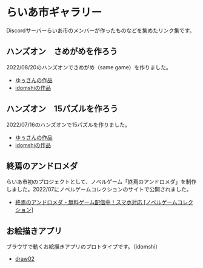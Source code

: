 # らいあ市ギャラリー

Discordサーバーらいあ市のメンバーが作ったものなどを集めたリンク集です。

## ハンズオン　さめがめを作ろう

2022/08/20のハンズオンでさめがめ（same game）を作りました。

- [ゆぅさんの作品](https://mofumaru-yu.github.io/samegame/template.html)
- [idomshiの作品](https://idomshi.github.io/samegame/)

## ハンズオン　15パズルを作ろう

2022/07/16のハンズオンで15パズルを作りました。

- [ゆぅさんの作品](https://mofumaru-yu.github.io/15-pazzle/template.html)
- [idomshiの作品](https://idomshi.github.io/15-puzzle/)

## 終焉のアンドロメダ

らいあ市初のプロジェクトとして、ノベルゲーム「終焉のアンドロメダ」を制作しました。2022/07にノベルゲームコレクションのサイトで公開されました。

- [終焉のアンドロメダ - 無料ゲーム配信中！スマホ対応 [ノベルゲームコレクション]](https://novelgame.jp/games/show/6721)

## お絵描きアプリ

ブラウザで動くお絵描きアプリのプロトタイプです。（idomshi）

- [draw02](https://idomshi.github.io/draw02/)
